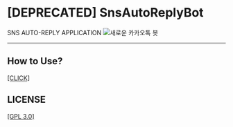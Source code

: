 # [DEPRECATED] SnsAutoReplyBot
SNS AUTO-REPLY APPLICATION
![새로운 카카오톡 봇](https://user-images.githubusercontent.com/40740128/67766455-d0b16780-fa91-11e9-8258-bbc0265ed63e.png)

-----

## How to Use?
[[CLICK]](https://github.com/sungbin5304/NewAutoReplyBot-Helper)

## LICENSE
[[GPL 3.0]](https://github.com/sungbin5304/SnsAutoReplyBot/blob/master/LICENSE)
